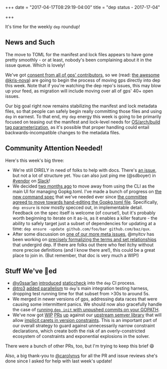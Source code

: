 +++
date = "2017-04-17T08:29:19-04:00"
title = "dep status - 2017-17-04"

+++

It's time for the weekly `dep` roundup!

## News and Such

The move to TOML for the manifest and lock files appears to have gone pretty smoothly - or at least, nobody's been complaining about it in the issue queue. Which is lovely!

We've got [consent from all of gps' contributors](https://github.com/sdboyer/gps/issues/215), so we (read: [the awesome @kris-nova](https://github.com/kris-nova)) are going to begin the process of moving gps directly into dep this week. Note that if you're watching the dep repo's issues, this may blow up your feed, as migration will include moving over all of gps' 40+ open issues.

Our big goal right now remains stabilizing the manifest and lock metadata files, so that people can safely begin really committing those files and using `dep` in earnest. To that end, my `dep` energy this week is going to be primarily focused on teasing out the manifest and lock-level needs for [OS/arch/build tag parameterization](https://github.com/golang/dep/issues/291), as it's possible that proper handling could entail backwards-incompatible changes to the metadata files.

## Community Attention Needed!

Here's this week's big three:

* We're still DIRELY in need of folks to help with docs. There's [an issue](https://github.com/golang/dep/issues/331), but not a lot of structure yet. You can also just ping me (@sdboyer) in [#vendor](https://gophers.slack.com/messages/C0M5YP9LN) on [Slack](https://invite.slack.golangbridge.org/)!
* We decided [two months ago](https://github.com/golang/dep/issues/213#issuecomment-278831924) to move away from using the CLI as the main UI for managing Gopkg.toml. I've made a bunch of progress on [the new command spec](https://github.com/golang/dep/issues/277) that we've needed ever since [the committee agreed to move towards hand-editing the Gopkg.toml file](https://github.com/golang/dep/issues/213#issuecomment-278831924). Specifically, `dep ensure` is now mostly specced out, in implementable detail. Feedback on the spec itself is welcome (of course!), but it's probably worth beginning to iterate on it as-is, as it enables a killer feature - the ability to safely target just a subset of dependencies for updating at a time: `dep ensure -update github.com/foo/bar github.com/baz/qux`.
* After some discussion on [one of our more meta issues](https://github.com/golang/dep/issues/213#issuecomment-292789182), @myitcv has been working on [precisely formalizing the terms and set relationships](https://docs.google.com/document/d/1xlo-fKGt5oJq8z8yQSTPShN__obQFmdBzbBS6puUhXg/edit?usp=sharing) that undergird dep. If there are folks out there who feel itchy without more precise definitions (and I know there are!), this could be a great place to join in. (But remember, that doc is very much a WIP!)

## Stuff We've 🚢ed

* [@y0ssar1an](https://github.com/y0ssar1an) [introduced](https://github.com/golang/dep/pull/393) [staticcheck](https://github.com/dominikh/go-tools/tree/master/cmd/staticcheck) into the `dep` CI process.
* [@tro3](https://github.com/tro3) [added parallelism](https://github.com/golang/dep/pull/378) to `dep`'s main integration testing harness, dropping test running time for that subset from >30s to around 5s.
* We merged in newer versions of gps, addressing data races that were causing some intermittent panics. We should now also gracefully handle the case of [running `dep init` with unpushed commits on your GOPATH](https://github.com/golang/dep/issues/216).
* We've now got [WIP](https://github.com/Masterminds/semver/pull/52) [PRs](https://github.com/Masterminds/semver/pull/53) [up](https://github.com/Masterminds/semver/pull/54) against our [upstream semver library](https://github.com/Masterminds/semver) that will allow [implicit carets in version constraints](https://github.com/golang/dep/issues/225). This is an important part of our overall strategy to guard against unnecessarily narrow constraint declarations, which create both the risk of an overly-constricted ecosystem of constraints and exponential explosions in the solver.

There were a bunch of other PRs, too, but I'm trying to keep this brief 😄

Also, a big thank-you to [@carolynvs](https://github.com/carolynvs) for all the PR and issue reviews she's done since I asked for help with last week's update!